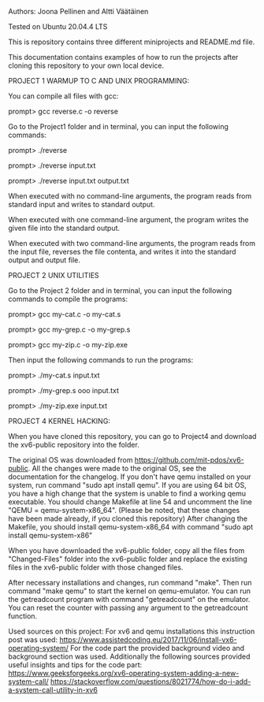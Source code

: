 Authors: Joona Pellinen and Altti Väätäinen

Tested on Ubuntu 20.04.4 LTS

This is repository contains three different miniprojects and README.md file.

This documentation contains examples of how to run the projects after cloning this repository to your own local device.

PROJECT 1 WARMUP TO C AND UNIX PROGRAMMING:

You can compile all files with gcc:

prompt> gcc reverse.c -o reverse


Go to the Project1 folder and in terminal, you can input the following commands:

prompt> ./reverse

prompt> ./reverse input.txt

prompt> ./reverse input.txt output.txt

When executed with no command-line arguments, the program reads from standard input and writes to standard output.

When executed with one command-line argument, the program writes the given file into the standard output.

When executed with two command-line arguments, the program reads from the input file, reverses the file contenta, and writes it into the standard output and output file.


PROJECT 2 UNIX UTILITIES

Go to the Project 2 folder and in terminal, you can input the following commands to compile the programs:

prompt> gcc my-cat.c -o my-cat.s

prompt> gcc my-grep.c -o my-grep.s

prompt> gcc my-zip.c -o my-zip.exe

Then input the following commands to run the programs:

prompt> ./my-cat.s input.txt

prompt> ./my-grep.s ooo input.txt

prompt> ./my-zip.exe input.txt


PROJECT 4 KERNEL HACKING:

When you have cloned this repository, you can go to Project4 and download the xv6-public repository into the folder.

The original OS was downloaded from https://github.com/mit-pdos/xv6-public. All the changes were made to the original OS, see the documentation for the changelog.
If you don't have qemu installed on your system, run command "sudo apt install qemu".
If you are using 64 bit OS, you have a high change that the system is unable to find a working qemu executable.
You should change Makefile at line 54 and uncomment the line "QEMU = qemu-system-x86_64". 
(Please be noted, that these changes have been made already, if you cloned this repository)
After changing the Makefile, you should install qemu-system-x86_64 with command "sudo apt install qemu-system-x86"

When you have downloaded the xv6-public folder, copy all the files from "Changed-Files" folder into the xv6-public folder and replace the existing files in the xv6-public folder with those changed files.

After necessary installations and changes, run command "make".
Then run command "make qemu" to start the kernel on qemu-emulator.
You can run the getreadcount program with command "getreadcount" on the emulator.
You can reset the counter with passing any argument to the getreadcount function.

Used sources on this project:
For xv6 and qemu installations this instruction post was used: https://www.assistedcoding.eu/2017/11/06/install-vx6-operating-system/
For the code part the provided background video and background section was used.
Additionally the following sources provided useful insights and tips for the code part:
https://www.geeksforgeeks.org/xv6-operating-system-adding-a-new-system-call/
https://stackoverflow.com/questions/8021774/how-do-i-add-a-system-call-utility-in-xv6
